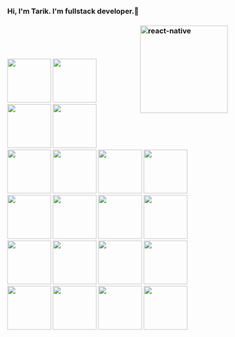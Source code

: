 <link rel="stylesheet" href="https://cdnjs.cloudflare.com/ajax/libs/animate.css/4.1.1/animate.min.css"/>
<h3 class="animate__animated animate__bounce">Hi, I'm Tarik. I'm fullstack developer.👋<h3/>

<img src="https://github.com/mrtarikozturk/mrtarikozturk/blob/master/animation_500_kd7ngokt.gif" alt="react-native" width="200" height="200" align="right" style="max-width:100%;">


<img src="https://camo.githubusercontent.com/ecdf091dc9f099a6db3e61242963a3a5412ae6a8/687474703a2f2f696d672e736869656c64732e696f2f62616467652f746563682d737461636b2d3036393066612e7376673f7374796c653d666c6174" alt="" data-canonical-src="http://img.shields.io/badge/tech-stack-0690fa.svg?style=flat" style="max-width:100%;">
<br/>
<br/>
<br/>
<br/>
<p><img src="https://github.com/mrtarikozturk/mrtarikozturk/blob/master/c%23.png" width="100" height="100">
<img src="https://github.com/mrtarikozturk/mrtarikozturk/blob/master/css3.png" width="100" height="100">
<img src="https://github.com/mrtarikozturk/mrtarikozturk/blob/master/dj.png" width="100" height="100">
<img src="https://github.com/mrtarikozturk/mrtarikozturk/blob/master/drive.png" width="100" height="100">
<img src="https://github.com/mrtarikozturk/mrtarikozturk/blob/master/es6.jpg" width="100" height="100">
<img src="https://github.com/mrtarikozturk/mrtarikozturk/blob/master/font.jpg" width="100" height="100">
<img src="https://github.com/mrtarikozturk/mrtarikozturk/blob/master/git.png" width="100" height="100">
<img src="https://github.com/mrtarikozturk/mrtarikozturk/blob/master/gmail.jpg" width="100" height="100">
<img src="https://github.com/mrtarikozturk/mrtarikozturk/blob/master/html.png" width="100" height="100">
<img src="https://github.com/mrtarikozturk/mrtarikozturk/blob/master/jira.jpg" width="100" height="100">
<img src="https://github.com/mrtarikozturk/mrtarikozturk/blob/master/mysql.png" width="100" height="100">
<img src="https://github.com/mrtarikozturk/mrtarikozturk/blob/master/node.png" width="100" height="100">
<img src="https://github.com/mrtarikozturk/mrtarikozturk/blob/master/postman.png" width="100" height="100">
<img src="https://github.com/mrtarikozturk/mrtarikozturk/blob/master/react.jpg" width="100" height="100">
<img src="https://github.com/mrtarikozturk/mrtarikozturk/blob/master/sgithub.png" width="100" height="100">
<img src="https://github.com/mrtarikozturk/mrtarikozturk/blob/master/sass.png" width="100" height="100">
<img src="https://github.com/mrtarikozturk/mrtarikozturk/blob/master/slack0.jpg" width="100" height="100">
<img src="https://github.com/mrtarikozturk/mrtarikozturk/blob/master/reactt.png" width="100" height="100">
<img src="https://github.com/mrtarikozturk/mrtarikozturk/blob/master/stackover.png" width="100" height="100">
<img src="https://github.com/mrtarikozturk/mrtarikozturk/blob/master/vs.png" width="100" height="100">
<p/>



<!--
**mrtarikozturk/mrtarikozturk** is a ✨ _special_ ✨ repository because its `README.md` (this file) appears on your GitHub profile.

Here are some ideas to get you started:

- 🔭 I’m currently working on ...
- 🌱 I’m currently learning ...
- 👯 I’m looking to collaborate on ...
- 🤔 I’m looking for help with ...
- 💬 Ask me about ...
- 📫 How to reach me: ...
- 😄 Pronouns: ...
- ⚡ Fun fact: ...
-->
